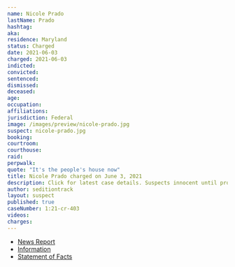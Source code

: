 ```yaml
---
name: Nicole Prado
lastName: Prado
hashtag:
aka:
residence: Maryland
status: Charged
date: 2021-06-03
charged: 2021-06-03
indicted:
convicted: 
sentenced: 
dismissed: 
deceased:
age:
occupation:
affiliations:
jurisdiction: Federal
image: /images/preview/nicole-prado.jpg
suspect: nicole-prado.jpg
booking:
courtroom:
courthouse:
raid:
perpwalk:
quote: "It's the people's house now"
title: Nicole Prado charged on June 3, 2021
description: Click for latest case details. Suspects innocent until proven guilty.
author: seditiontrack
layout: suspect
published: true
caseNumber: 1:21-cr-403
videos:
charges:
---
```

- [News Report](https://www.wusa9.com/article/news/national/capitol-riots/meet-the-new-congresswoman-friends-instagram-post-leads-to-womans-capitol-riot-arrest-nicole-prado-trump-gaithersburg/65-f436d15e-6d06-462d-9a94-5ac2d9ea4e11)
- [Information](https://www.justice.gov/usao-dc/case-multi-defendant/file/1404496/download)
- [Statement of Facts](https://www.justice.gov/opa/case-multi-defendant/file/1404706/download)

